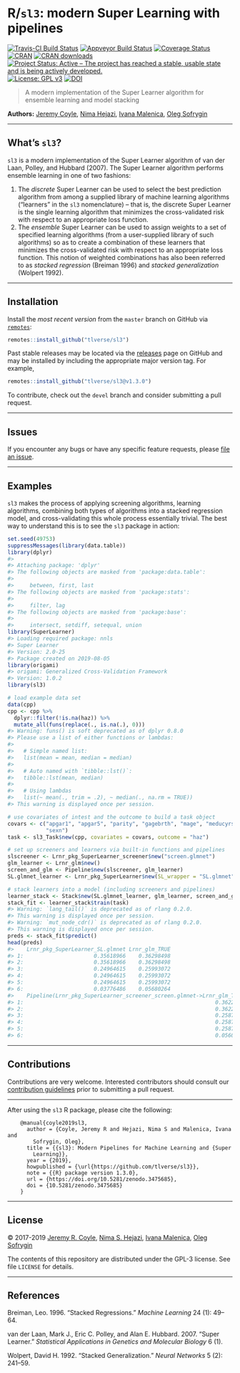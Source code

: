 
<!-- README.md is generated from README.Rmd. Please edit that file -->

# R/`sl3`: modern Super Learning with pipelines

[![Travis-CI Build
Status](https://travis-ci.com/tlverse/sl3.svg?branch=master)](https://travis-ci.com/tlverse/sl3)
[![Appveyor Build
Status](https://ci.appveyor.com/api/projects/status/hagh8vidrdeacr7f?svg=true)](https://ci.appveyor.com/project/tlverse/sl3)
[![Coverage
Status](https://img.shields.io/codecov/c/github/tlverse/sl3/master.svg)](https://codecov.io/github/tlverse/sl3?branch=master)
[![CRAN](http://www.r-pkg.org/badges/version/sl3)](http://www.r-pkg.org/pkg/sl3)
[![CRAN
downloads](https://cranlogs.r-pkg.org/badges/sl3)](https://CRAN.R-project.org/package=sl3)
[![Project Status: Active – The project has reached a stable, usable
state and is being actively
developed.](https://www.repostatus.org/badges/latest/active.svg)](https://www.repostatus.org/#active)
[![License: GPL
v3](https://img.shields.io/badge/License-GPL%20v3-blue.svg)](https://www.gnu.org/licenses/gpl-3.0)
[![DOI](https://zenodo.org/badge/DOI/10.5281/zenodo.3475685.svg)](https://doi.org/10.5281/zenodo.3475685)

> A modern implementation of the Super Learner algorithm for ensemble
> learning and model stacking

**Authors:** [Jeremy Coyle](https://github.com/jeremyrcoyle), [Nima
Hejazi](https://nimahejazi.org), [Ivana
Malenica](https://github.com/podTockom), [Oleg
Sofrygin](https://github.com/osofr)

-----

## What’s `sl3`?

`sl3` is a modern implementation of the Super Learner algorithm of van
der Laan, Polley, and Hubbard (2007). The Super Learner algorithm
performs ensemble learning in one of two fashions:

1.  The *discrete* Super Learner can be used to select the best
    prediction algorithm from among a supplied library of machine
    learning algorithms (“learners” in the `sl3` nomenclature) – that
    is, the discrete Super Learner is the single learning algorithm that
    minimizes the cross-validated risk with respect to an appropriate
    loss function.
2.  The *ensemble* Super Learner can be used to assign weights to a set
    of specified learning algorithms (from a user-supplied library of
    such algorithms) so as to create a combination of these learners
    that minimizes the cross-validated risk with respect to an
    appropriate loss function. This notion of weighted combinations has
    also been referred to as *stacked regression* (Breiman 1996) and
    *stacked generalization* (Wolpert 1992).

-----

## Installation

<!--
For standard use, we recommend installing the package from
[CRAN](https://cran.r-project.org/) via


```r
install.packages("sl3")
```
-->

Install the *most recent version* from the `master` branch on GitHub via
[`remotes`](https://CRAN.R-project.org/package=remotes):

``` r
remotes::install_github("tlverse/sl3")
```

Past stable releases may be located via the
[releases](https://github.com/tlverse/sl3/releases) page on GitHub and
may be installed by including the appropriate major version tag. For
example,

``` r
remotes::install_github("tlverse/sl3@v1.3.0")
```

To contribute, check out the `devel` branch and consider submitting a
pull request.

-----

## Issues

If you encounter any bugs or have any specific feature requests, please
[file an issue](https://github.com/tlverse/sl3/issues).

-----

## Examples

`sl3` makes the process of applying screening algorithms, learning
algorithms, combining both types of algorithms into a stacked regression
model, and cross-validating this whole process essentially trivial. The
best way to understand this is to see the `sl3` package in action:

``` r
set.seed(49753)
suppressMessages(library(data.table))
library(dplyr)
#> 
#> Attaching package: 'dplyr'
#> The following objects are masked from 'package:data.table':
#> 
#>     between, first, last
#> The following objects are masked from 'package:stats':
#> 
#>     filter, lag
#> The following objects are masked from 'package:base':
#> 
#>     intersect, setdiff, setequal, union
library(SuperLearner)
#> Loading required package: nnls
#> Super Learner
#> Version: 2.0-25
#> Package created on 2019-08-05
library(origami)
#> origami: Generalized Cross-Validation Framework
#> Version: 1.0.2
library(sl3)

# load example data set
data(cpp)
cpp <- cpp %>%
  dplyr::filter(!is.na(haz)) %>%
  mutate_all(funs(replace(., is.na(.), 0)))
#> Warning: funs() is soft deprecated as of dplyr 0.8.0
#> Please use a list of either functions or lambdas: 
#> 
#>   # Simple named list: 
#>   list(mean = mean, median = median)
#> 
#>   # Auto named with `tibble::lst()`: 
#>   tibble::lst(mean, median)
#> 
#>   # Using lambdas
#>   list(~ mean(., trim = .2), ~ median(., na.rm = TRUE))
#> This warning is displayed once per session.

# use covariates of intest and the outcome to build a task object
covars <- c("apgar1", "apgar5", "parity", "gagebrth", "mage", "meducyrs",
            "sexn")
task <- sl3_Task$new(cpp, covariates = covars, outcome = "haz")

# set up screeners and learners via built-in functions and pipelines
slscreener <- Lrnr_pkg_SuperLearner_screener$new("screen.glmnet")
glm_learner <- Lrnr_glm$new()
screen_and_glm <- Pipeline$new(slscreener, glm_learner)
SL.glmnet_learner <- Lrnr_pkg_SuperLearner$new(SL_wrapper = "SL.glmnet")

# stack learners into a model (including screeners and pipelines)
learner_stack <- Stack$new(SL.glmnet_learner, glm_learner, screen_and_glm)
stack_fit <- learner_stack$train(task)
#> Warning: `lang_tail()` is deprecated as of rlang 0.2.0.
#> This warning is displayed once per session.
#> Warning: `mut_node_cdr()` is deprecated as of rlang 0.2.0.
#> This warning is displayed once per session.
preds <- stack_fit$predict()
head(preds)
#>    Lrnr_pkg_SuperLearner_SL.glmnet Lrnr_glm_TRUE
#> 1:                      0.35618966    0.36298498
#> 2:                      0.35618966    0.36298498
#> 3:                      0.24964615    0.25993072
#> 4:                      0.24964615    0.25993072
#> 5:                      0.24964615    0.25993072
#> 6:                      0.03776486    0.05680264
#>    Pipeline(Lrnr_pkg_SuperLearner_screener_screen.glmnet->Lrnr_glm_TRUE)
#> 1:                                                            0.36228209
#> 2:                                                            0.36228209
#> 3:                                                            0.25870995
#> 4:                                                            0.25870995
#> 5:                                                            0.25870995
#> 6:                                                            0.05600958
```

-----

## Contributions

Contributions are very welcome. Interested contributors should consult
our [contribution
guidelines](https://github.com/tlverse/sl3/blob/master/CONTRIBUTING.md)
prior to submitting a pull request.

-----

After using the `sl3` R package, please cite the following:

``` 
    @manual{coyle2019sl3,
      author = {Coyle, Jeremy R and Hejazi, Nima S and Malenica, Ivana and
        Sofrygin, Oleg},
      title = {{sl3}: Modern Pipelines for Machine Learning and {Super
        Learning}},
      year = {2019},
      howpublished = {\url{https://github.com/tlverse/sl3}},
      note = {{R} package version 1.3.0},
      url = {https://doi.org/10.5281/zenodo.3475685},
      doi = {10.5281/zenodo.3475685}
    }
```

-----

## License

© 2017-2019 [Jeremy R. Coyle](https://github.com/jeremyrcoyle), [Nima S.
Hejazi](https://nimahejazi.org), [Ivana
Malenica](https://github.com/podTockom), [Oleg
Sofrygin](https://github.com/osofr)

The contents of this repository are distributed under the GPL-3 license.
See file `LICENSE` for details.

-----

## References

<div id="refs" class="references">

<div id="ref-breiman1996stacked">

Breiman, Leo. 1996. “Stacked Regressions.” *Machine Learning* 24 (1):
49–64.

</div>

<div id="ref-vdl2007super">

van der Laan, Mark J., Eric C. Polley, and Alan E. Hubbard. 2007. “Super
Learner.” *Statistical Applications in Genetics and Molecular Biology* 6
(1).

</div>

<div id="ref-wolpert1992stacked">

Wolpert, David H. 1992. “Stacked Generalization.” *Neural Networks* 5
(2): 241–59.

</div>

</div>
